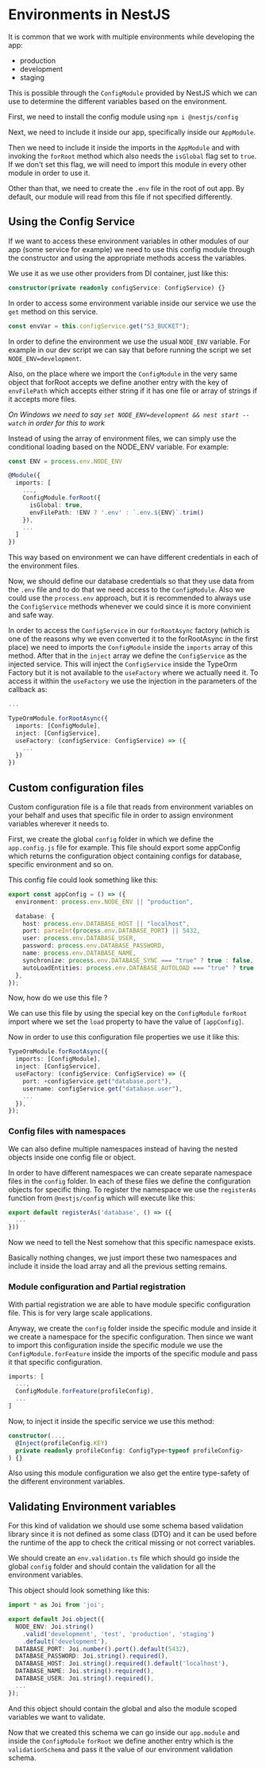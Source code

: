 # Environments in NestJS

It is common that we work with multiple environments while developing the app:

- production
- development
- staging

This is possible through the `ConfigModule` provided by NestJS which we can use to determine the different variables based on the environment.

First, we need to install the config module using `npm i @nestjs/config`

Next, we need to include it inside our app, specifically inside our `AppModule`.

Then we need to include it inside the imports in the `AppModule` and with invoking the `forRoot` method which also needs the `isGlobal` flag set to `true`. If we don't set this flag, we will need to import this module in every other module in order to use it.

Other than that, we need to create the `.env` file in the root of out app. By default, our module will read from this file if not specified differently.

## Using the Config Service

If we want to access these environment variables in other modules of our app (some service for example) we need to use this config module through the constructor and using the appropriate methods access the variables.

We use it as we use other providers from DI container, just like this:

```typescript
constructor(private readonly configService: ConfigService) {}
```

In order to access some environment variable inside our service we use the `get` method on this service.

```typescript
const envVar = this.configService.get("S3_BUCKET");
```

In order to define the environment we use the usual `NODE_ENV` variable. For example in our dev script we can say that before running the script we set `NODE_ENV=development`.

Also, on the place where we import the `ConfigModule` in the very same object that forRoot accepts we define another entry with the key of `envFilePath` which accepts either string if it has one file or array of strings if it accepts more files.

_On Windows we need to say `set NODE_ENV=development && nest start --watch` in order for this to work_

Instead of using the array of environment files, we can simply use the conditional loading based on the NODE_ENV variable.
For example:

```typescript
const ENV = process.env.NODE_ENV

@Module({
  imports: [
    ...,
    ConfigModule.forRoot({
      isGlobal: true,
      envFilePath: !ENV ? '.env' : `.env.${ENV}`.trim()
    }),
    ...
  ]
})
```

This way based on environment we can have different credentials in each of the environment files.

Now, we should define our database credentials so that they use data from the `.env` file and to do that we need access to the `ConfigModule`. Also we could use the `process.env` approach, but it is recommended to always use the `ConfigService` methods whenever we could since it is more convinient and safe way.

In order to access the `ConfigService` in our `forRootAsync` factory (which is one of the reasons why we even converted it to the forRootAsync in the first place) we need to imports the `ConfigModule` inside the `imports` array of this method. After that in the `inject` array we define the `ConfigService` as the injected service.
This will inject the `ConfigService` inside the TypeOrm Factory but it is not available to the `useFactory` where we actually need it.
To access it within the `useFactory` we use the injection in the parameters of the callback as:

```typescript
...

TypeOrmModule.forRootAsync({
  imports: [ConfigModule],
  inject: [ConfigService],
  useFactory: (configService: ConfigService) => ({
    ...
  })
})
```

## Custom configuration files

Custom configuration file is a file that reads from environment variables on your behalf and uses that specific file in order to assign environment variables wherever it needs to.

First, we create the global `config` folder in which we define the `app.config.js` file for example. This file should export some appConfig which returns the configuration object containing configs for database, specific environment and so on.

This config file could look something like this:

```typescript
export const appConfig = () => ({
  environment: process.env.NODE_ENV || "production",

  database: {
    host: process.env.DATABASE_HOST || "localhost",
    port: parseInt(process.env.DATABASE_PORT) || 5432,
    user: process.env.DATABASE_USER,
    password: process.env.DATABASE_PASSWORD,
    name: process.env.DATABASE_NAME,
    synchronize: process.env.DATABASE_SYNC === "true" ? true : false,
    autoLoadEntities: process.env.DATABASE_AUTOLOAD === "true" ? true : false,
  },
});
```

Now, how do we use this file ?

We can use this file by using the special key on the `ConfigModule` `forRoot` import where we set the `load` property to have the value of `[appConfig]`.

Now in order to use this configuration file properties we use it like this:

```typescript
TypeOrmModule.forRootAsync({
  imports: [ConfigModule],
  inject: [ConfigService],
  useFactory: (configService: ConfigService) => ({
    port: +configService.get("database.port"),
    username: configService.get("database.user"),
    ...
  }),
});
```

### Config files with namespaces

We can also define multiple namespaces instead of having the nested objects inside one config file or object.

In order to have different namespaces we can create separate namespace files in the `config` folder. In each of these files we define the configuration objects for specific thing. To register the namespace we use the `registerAs` function from `@nestjs/config` which will execute like this:

```typescript
export default registerAs('database', () => ({
  ...
}))
```

Now we need to tell the Nest somehow that this specific namespace exists.

Basically nothing changes, we just import these two namespaces and include it inside the load array and all the previous setting remains.

### Module configuration and Partial registration

With partial registration we are able to have module specific configuration file. This is for very large scale applications.

Anyway, we create the `config` folder inside the specific module and inside it we create a namespace for the specific configuration. Then since we want to import this configuration inside the specific module we use the `ConfigModule.forFeature` inside the imports of the specific module and pass it that specific configuration.

```typescript
imports: [
  ...,
  ConfigModule.forFeature(profileConfig),
  ...
]
```

Now, to inject it inside the specific service we use this method:

```typescript
constructor(...,
  @Inject(profileConfig.KEY)
  private readonly profileConfig: ConfigType<typeof profileConfig>
) {}
```

Also using this module configuration we also get the entire type-safety of the different environment variables.

## Validating Environment variables

For this kind of validation we should use some schema based validation library since it is not defined as some class (DTO) and it can be used before the runtime of the app to check the critical missing or not correct variables.

We should create an `env.validation.ts` file which should go inside the global `config` folder and should contain the validation for all the environment variables.

This object should look something like this:

```typescript
import * as Joi from 'joi';

export default Joi.object({
  NODE_ENV: Joi.string()
    .valid('development', 'test', 'production', 'staging')
    .default('development'),
  DATABASE_PORT: Joi.number().port().default(5432),
  DATABASE_PASSWORD: Joi.string().required(),
  DATABASE_HOST: Joi.string().required().default('localhost'),
  DATABASE_NAME: Joi.string().required(),
  DATABASE_USER: Joi.string().required(),
  ...
});
```

And this object should contain the global and also the module scoped variables we want to validate.

Now that we created this schema we can go inside our `app.module` and inside the `ConfigModule` `forRoot` we define another entry which is the `validationSchema` and pass it the value of our environment validation schema.
